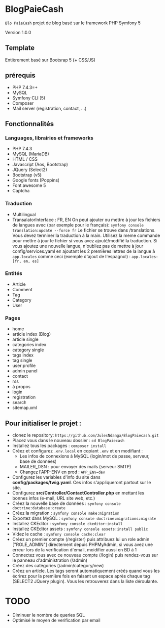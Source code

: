 # BlogPaieCash
`Blo PaieCash` projet de blog basé sur le framework PHP Symfony 5

Version 1.0.0

## Template
Entièrement basé sur Bootsrap 5 (+ CSS/JS)

## prérequis
* PHP 7.4.3=+
* MySQL
* Symfony CLI (5)
* Composer
* Mail server (registration, contact, ...)

## Fonctionnalités
### Languages, librairies et frameworks
* PHP 7.4.3
* MySQL (MariaDB)
* HTML / CSS
* Javascript (Aos, Bootstrap)
* JQuery (Select2)
* Bootstrap (v5)
* Google fonts (Poppins)
* Font awesome 5
* Captcha
### Traduction
* Multilingual
* TransalatorInterface : FR, EN
On peut ajouter ou mettre à jour les fichiers de langues avec (par exemple pour le français): `symfony console translation:update --force fr`
Le fichier se trouve dans /translations. Vous devez terminer la traduction à la main.
Utilisez la meme commande pour mettre à jour le fichier si vous avez ajouté/modifié la traduction.
Si vous ajoutez une nouvelle langue, n'oubliez pas de mettre à jour config/services.yaml en ajoutant les 2 premières lettres de la langue à `app.locales` comme ceci (exemple d'ajout de l'espagnol) : `app.locales: [fr, en, es]`
### Entités
* Article
* Comment
* Tag
* Category
* User
### Pages
* home
* article index (Blog)
* article single
* categories index
* category single
* tags index
* tag single
* user profile
* admin panel
* contact
* rss
* à propos
* login
* registration
* search
* sitemap.xml

## Pour initialiser le projet :
* clonez le repository: `https://github.com/JulesNdanga/BlogPaiecash.git`
* Placez vous dans le nouveau dossier : `cd BlogPaiecash`
* Installez tous les packages : `composer install`
* Créez et configurez `.env.local` en copiant `.env` et en modifiant :
    * Les infos de connexions à MySQL (login/mot de passe, serveur, base de données)
    * MAILER_DSN : pour envoyer des mails (serveur SMTP)
    * Changez l'APP-ENV en prod : `APP_ENV=dev`
* Configurez les variables d'info du site dans **config/packages/twig.yaml**. Ces infos s'appliqueront partout sur le site.
* Configurez **src/Controller/ContactController.php** en mettant les bonnes infos (e-mail, URL site web, etc.)
* Créez la nouvelle base de données : `symfony console doctrine:database:create`
* Créez la migration : `symfony console make:migration`
* Exportez dans MySQL : `symfony console doctrine:migrations:migrate`
* Installez CKEditor : `symfony console ckeditor:install`
* Installez CKEditor assets : `symfony console assets:install public`
* Videz le cache : `symfony console cache:clear`
* Créez un premier compte (/register) puis attribuez lui un role admin ["ROLE_ADMIN"] directement depuis PHPMyAdmin, si vous avez une erreur lors de la verification d'email, moidifier aussi en BD à  1
* Connectez vous avec ce nouveau compte (/login) puis rendez-vous sur le panneau d'administration (/admin)
* Créez des catégories (/admin/category/new)
* Créez un article. Les tags seront automatiquement créés quand vous les écrirez pour la première fois en faisant un espace après chaque tag (SELECT2 JQuery plugin). Vous les retrouverez dans la liste déroulante.


# TODO
* Diminuer le nombre de queries SQL
* Optimisé le moyen de verification par email

